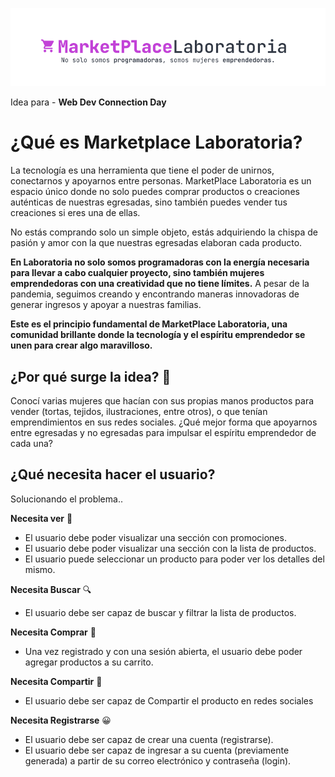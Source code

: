 ![portada](img_readme/portafa.png)

Idea para - **Web Dev Connection Day**
# ¿Qué es Marketplace Laboratoria? 
La tecnología es una herramienta que tiene el poder de unirnos, conectarnos y apoyarnos entre personas. MarketPlace Laboratoria es un espacio único donde no solo puedes comprar productos o creaciones auténticas de nuestras egresadas, sino también puedes vender tus creaciones si eres una de ellas.

No estás comprando solo un simple objeto, estás adquiriendo la chispa de pasión y amor con la que nuestras egresadas elaboran cada producto.

**En Laboratoria no solo somos programadoras con la energía necesaria para llevar a cabo cualquier proyecto, sino también mujeres emprendedoras con una creatividad que no tiene límites.** A pesar de la pandemia, seguimos creando y encontrando maneras innovadoras de generar ingresos y apoyar a nuestras familias.

**Este es el principio fundamental de MarketPlace Laboratoria, una comunidad brillante donde la tecnología y el espíritu emprendedor se unen para crear algo maravilloso.**

## ¿Por qué surge la idea? 💛
Conocí varias mujeres que hacían con sus propias manos productos para vender (tortas, tejidos, ilustraciones, entre otros), o que tenían emprendimientos en sus redes sociales. ¿Qué mejor forma que apoyarnos entre egresadas y no egresadas para impulsar el espíritu emprendedor de cada una?



## ¿Qué necesita hacer el usuario?
Solucionando el problema..

**Necesita ver** 👀
* El usuario debe poder visualizar una sección con promociones.
* El usuario debe poder visualizar una sección con la lista de productos.
* El usuario puede seleccionar un producto para poder ver los detalles del mismo. 

**Necesita Buscar** 🔍
* El usuario debe ser capaz de buscar y filtrar la lista de productos. 

**Necesita Comprar** 🛒
* Una vez registrado y con una sesión abierta, el usuario debe poder agregar productos a su carrito.

**Necesita Compartir** 🔗
* El usuario debe ser capaz de Compartir el producto en redes sociales

**Necesita Registrarse** 😀

* El usuario debe ser capaz de crear una cuenta (registrarse).
* El usuario debe ser capaz de ingresar a su cuenta (previamente generada) a partir de su correo electrónico y contraseña (login).



